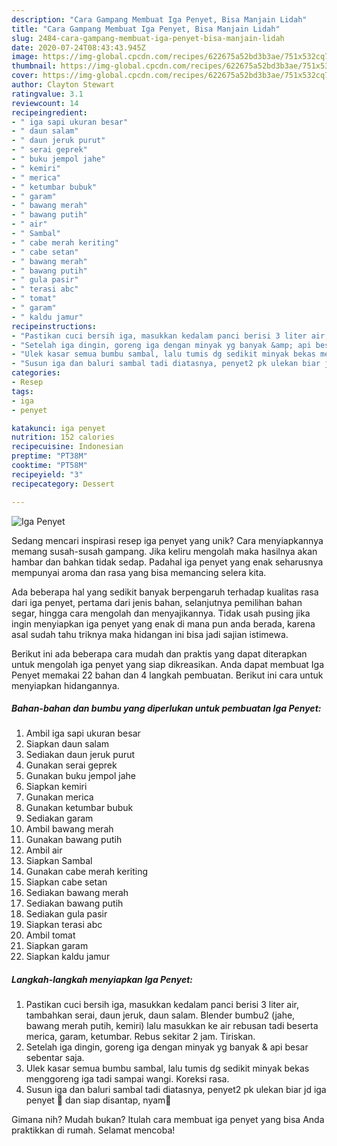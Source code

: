 ```yaml
---
description: "Cara Gampang Membuat Iga Penyet, Bisa Manjain Lidah"
title: "Cara Gampang Membuat Iga Penyet, Bisa Manjain Lidah"
slug: 2484-cara-gampang-membuat-iga-penyet-bisa-manjain-lidah
date: 2020-07-24T08:43:43.945Z
image: https://img-global.cpcdn.com/recipes/622675a52bd3b3ae/751x532cq70/iga-penyet-foto-resep-utama.jpg
thumbnail: https://img-global.cpcdn.com/recipes/622675a52bd3b3ae/751x532cq70/iga-penyet-foto-resep-utama.jpg
cover: https://img-global.cpcdn.com/recipes/622675a52bd3b3ae/751x532cq70/iga-penyet-foto-resep-utama.jpg
author: Clayton Stewart
ratingvalue: 3.1
reviewcount: 14
recipeingredient:
- " iga sapi ukuran besar"
- " daun salam"
- " daun jeruk purut"
- " serai geprek"
- " buku jempol jahe"
- " kemiri"
- " merica"
- " ketumbar bubuk"
- " garam"
- " bawang merah"
- " bawang putih"
- " air"
- " Sambal"
- " cabe merah keriting"
- " cabe setan"
- " bawang merah"
- " bawang putih"
- " gula pasir"
- " terasi abc"
- " tomat"
- " garam"
- " kaldu jamur"
recipeinstructions:
- "Pastikan cuci bersih iga, masukkan kedalam panci berisi 3 liter air, tambahkan serai, daun jeruk, daun salam. Blender bumbu2 (jahe, bawang merah putih, kemiri) lalu masukkan ke air rebusan tadi beserta merica, garam, ketumbar. Rebus sekitar 2 jam. Tiriskan."
- "Setelah iga dingin, goreng iga dengan minyak yg banyak &amp; api besar sebentar saja."
- "Ulek kasar semua bumbu sambal, lalu tumis dg sedikit minyak bekas menggoreng iga tadi sampai wangi. Koreksi rasa."
- "Susun iga dan baluri sambal tadi diatasnya, penyet2 pk ulekan biar jd iga penyet 🤭 dan siap disantap, nyam🥰"
categories:
- Resep
tags:
- iga
- penyet

katakunci: iga penyet 
nutrition: 152 calories
recipecuisine: Indonesian
preptime: "PT38M"
cooktime: "PT58M"
recipeyield: "3"
recipecategory: Dessert

---
```



![Iga Penyet](https://img-global.cpcdn.com/recipes/622675a52bd3b3ae/751x532cq70/iga-penyet-foto-resep-utama.jpg)

Sedang mencari inspirasi resep iga penyet yang unik? Cara menyiapkannya memang susah-susah gampang. Jika keliru mengolah maka hasilnya akan hambar dan bahkan tidak sedap. Padahal iga penyet yang enak seharusnya mempunyai aroma dan rasa yang bisa memancing selera kita.

Ada beberapa hal yang sedikit banyak berpengaruh terhadap kualitas rasa dari iga penyet, pertama dari jenis bahan, selanjutnya pemilihan bahan segar, hingga cara mengolah dan menyajikannya. Tidak usah pusing jika ingin menyiapkan iga penyet yang enak di mana pun anda berada, karena asal sudah tahu triknya maka hidangan ini bisa jadi sajian istimewa.




Berikut ini ada beberapa cara mudah dan praktis yang dapat diterapkan untuk mengolah iga penyet yang siap dikreasikan. Anda dapat membuat Iga Penyet memakai 22 bahan dan 4 langkah pembuatan. Berikut ini cara untuk menyiapkan hidangannya.

<!--inarticleads1-->

##### Bahan-bahan dan bumbu yang diperlukan untuk pembuatan Iga Penyet:

1. Ambil  iga sapi ukuran besar
1. Siapkan  daun salam
1. Sediakan  daun jeruk purut
1. Gunakan  serai geprek
1. Gunakan  buku jempol jahe
1. Siapkan  kemiri
1. Gunakan  merica
1. Gunakan  ketumbar bubuk
1. Sediakan  garam
1. Ambil  bawang merah
1. Gunakan  bawang putih
1. Ambil  air
1. Siapkan  Sambal
1. Gunakan  cabe merah keriting
1. Siapkan  cabe setan
1. Sediakan  bawang merah
1. Sediakan  bawang putih
1. Sediakan  gula pasir
1. Siapkan  terasi abc
1. Ambil  tomat
1. Siapkan  garam
1. Siapkan  kaldu jamur




<!--inarticleads2-->

##### Langkah-langkah menyiapkan Iga Penyet:

1. Pastikan cuci bersih iga, masukkan kedalam panci berisi 3 liter air, tambahkan serai, daun jeruk, daun salam. Blender bumbu2 (jahe, bawang merah putih, kemiri) lalu masukkan ke air rebusan tadi beserta merica, garam, ketumbar. Rebus sekitar 2 jam. Tiriskan.
1. Setelah iga dingin, goreng iga dengan minyak yg banyak &amp; api besar sebentar saja.
1. Ulek kasar semua bumbu sambal, lalu tumis dg sedikit minyak bekas menggoreng iga tadi sampai wangi. Koreksi rasa.
1. Susun iga dan baluri sambal tadi diatasnya, penyet2 pk ulekan biar jd iga penyet 🤭 dan siap disantap, nyam🥰




Gimana nih? Mudah bukan? Itulah cara membuat iga penyet yang bisa Anda praktikkan di rumah. Selamat mencoba!
